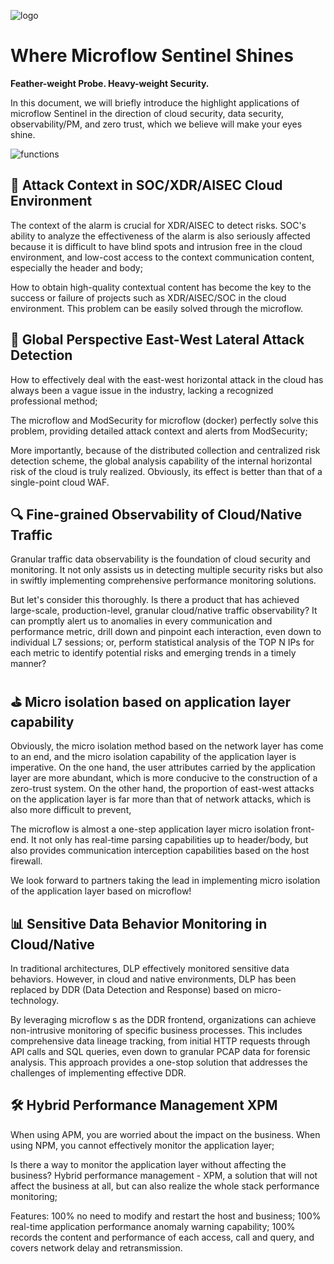 ![logo](https://raw.githubusercontent.com/Microflow-IO/microflow.sentinel/main/github_microflow.png)



# Where Microflow Sentinel Shines

**Feather-weight Probe. Heavy-weight Security.**


In this document, we will briefly introduce the highlight applications of microflow Sentinel in the direction of cloud security, data security, observability/PM, and zero trust, which we believe will make your eyes shine.


![functions](https://raw.githubusercontent.com/Microflow-IO/microflow.sentinel/main/microflow_function_B.png)


## 📠 Attack Context in SOC/XDR/AISEC Cloud Environment

The context of the alarm is crucial for XDR/AISEC to detect risks. SOC's ability to analyze the effectiveness of the alarm is also seriously affected because it is difficult to have blind spots and intrusion free in the cloud environment, and low-cost access to the context communication content, especially the header and body;

How to obtain high-quality contextual content has become the key to the success or failure of projects such as XDR/AISEC/SOC in the cloud environment. This problem can be easily solved through the microflow.



## 🎃 Global Perspective East-West Lateral Attack Detection

How to effectively deal with the east-west horizontal attack in the cloud has always been a vague issue in the industry, lacking a recognized professional method;

The microflow and ModSecurity for microflow (docker) perfectly solve this problem, providing detailed attack context and alerts from ModSecurity;

More importantly, because of the distributed collection and centralized risk detection scheme, the global analysis capability of the internal horizontal risk of the cloud is truly realized. Obviously, its effect is better than that of a single-point cloud WAF.



## 🔍 Fine-grained Observability of Cloud/Native Traffic

Granular traffic data observability is the foundation of cloud security and monitoring. It not only assists us in detecting multiple security risks but also in swiftly implementing comprehensive performance monitoring solutions.

But let's consider this thoroughly. Is there a product that has achieved large-scale, production-level, granular cloud/native traffic observability? It can promptly alert us to anomalies in every communication and performance metric, drill down and pinpoint each interaction, even down to individual L7 sessions; or, perform statistical analysis of the TOP N IPs for each metric to identify potential risks and emerging trends in a timely manner?



## ⛳ Micro isolation based on application layer capability

Obviously, the micro isolation method based on the network layer has come to an end, and the micro isolation capability of the application layer is imperative. On the one hand, the user attributes carried by the application layer are more abundant, which is more conducive to the construction of a zero-trust system. On the other hand, the proportion of east-west attacks on the application layer is far more than that of network attacks, which is also more difficult to prevent,

The microflow is almost a one-step application layer micro isolation front-end. It not only has real-time parsing capabilities up to header/body, but also provides communication interception capabilities based on the host firewall.

We look forward to partners taking the lead in implementing micro isolation of the application layer based on microflow!



## 📊 Sensitive Data Behavior Monitoring in Cloud/Native

In traditional architectures, DLP effectively monitored sensitive data behaviors. However, in cloud and native environments, DLP has been replaced by DDR (Data Detection and Response) based on micro- technology.

By leveraging microflow s as the DDR frontend, organizations can achieve non-intrusive monitoring of specific business processes. This includes comprehensive data lineage tracking, from initial HTTP requests through API calls and SQL queries, even down to granular PCAP data for forensic analysis. This approach provides a one-stop solution that addresses the challenges of implementing effective DDR.



## 🛠 Hybrid Performance Management XPM

When using APM, you are worried about the impact on the business. When using NPM, you cannot effectively monitor the application layer;

Is there a way to monitor the application layer without affecting the business? Hybrid performance management - XPM, a solution that will not affect the business at all, but can also realize the whole stack performance monitoring;

Features: 100% no need to modify and restart the host and business; 100% real-time application performance anomaly warning capability; 100% records the content and performance of each access, call and query, and covers network delay and retransmission.

